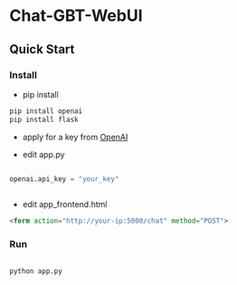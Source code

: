# Chat-GBT-WebUI

## Quick Start

### Install

* pip install

```bash
pip install openai
pip install flask
```

* apply for a key from [OpenAI](https://beta.openai.com/)

* edit app.py

```python

openai.api_key = "your_key"
    
```

* edit app_frontend.html

```html
<form action="http://your-ip:5000/chat" method="POST">
```

### Run

```bash

python app.py

``` 